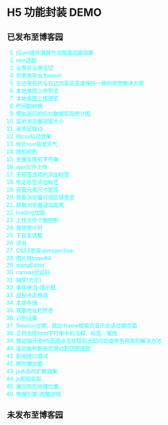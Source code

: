 ﻿# H5 功能封装 DEMO

## 已发布至博客园
<ol style="color:#0fffff">
    <li>jQuer插件满屏气泡飘落动画效果</li>
    <li>rem适配</li>
    <li>全屏非全屏互切</li>
    <li>将表格导出为excel</li>
    <li>左边导航栏与右边内容区高度保持一致的视觉解决方案</li>
    <li>本地单图上传预览</li>
    <li>本地多图上传预览</li>
    <li>时间戳转换</li>
    <li>模拟返回的后台数据实现统计图</li>
    <li>监听浏览器视窗大小</li>
    <li>省市区联动</li>
    <li>纯css抖动效果</li>
    <li>结合vue百度天气</li>
    <li>随机颜色</li>
    <li>无重复随机字符串</li>
    <li>ajax文件上传</li>
    <li>无标签选项的添加标签</li>
    <li>给定标签添加标签</li>
    <li>获取元素尺寸宽高</li>
    <li>获取浏览器可视区域宽高</li>
    <li>获取浏览器滚动距离</li>
    <li>loading加载</li>
    <li>上传文件个数控制</li>
    <li>按钮倒计时</li>
    <li>下拉复选框</li>
    <li>评分</li>
    <li>CSS3景深-perspective</li>
    <li>图片转base64</li>
    <li>wangEditor</li>
    <li>canvas验证码</li>
    <li>抽奖(方形)</li>
    <li>事件冒泡-提示框</li>
    <li>鼠标点击特效</li>
    <li>本地存储</li>
    <li>获取地址栏传参</li>
    <li>识别设备</li>
    <li>Session过期，跳出iframe框架页显示会话过期页面</li>
    <li>正则去除html字符串中的注释、标签、属性</li>
    <li>移动端开发H5页面点击按钮后出现闪烁或黑色背景的解决办法</li>
    <li>滚动条判断是否滑动到顶部底部</li>
    <li>新闻接口调试</li>
    <li>图片懒加载</li>
    <li>js点击时扩散效果</li>
    <li>js照相实现</li>
    <li>展示所在地理位置</li>
    <li>物理引擎-跑酷游戏</li>
</ol>

## 未发布至博客园
<ul>
    
</ul>